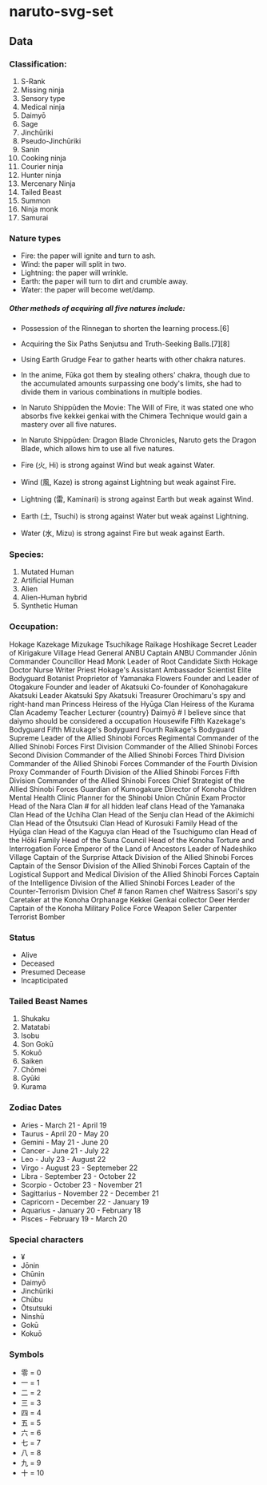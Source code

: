 # naruto-svg-set

## Data

### Classification:
1. S-Rank
2. Missing ninja
3. Sensory type
4. Medical ninja
5. Daimyō
6. Sage
7. Jinchūriki
8. Pseudo-Jinchūriki
9. Sanin
10. Cooking ninja
11. Courier ninja
12. Hunter ninja
13. Mercenary Ninja
14. Tailed Beast
15. Summon
16. Ninja monk
17. Samurai

### Nature types
- Fire: the paper will ignite and turn to ash.
- Wind: the paper will split in two.
- Lightning: the paper will wrinkle.
- Earth: the paper will turn to dirt and crumble away.
- Water: the paper will become wet/damp.

##### Other methods of acquiring all five natures include:
- Possession of the Rinnegan to shorten the learning process.[6]
- Acquiring the Six Paths Senjutsu and Truth-Seeking Balls.[7][8]
- Using Earth Grudge Fear to gather hearts with other chakra natures.
- In the anime, Fūka got them by stealing others' chakra, though due to the accumulated amounts surpassing one body's limits, she had to divide them in various combinations in multiple bodies.
- In Naruto Shippūden the Movie: The Will of Fire, it was stated one who absorbs five kekkei genkai with the Chimera Technique would gain a mastery over all five natures.
- In Naruto Shippūden: Dragon Blade Chronicles, Naruto gets the Dragon Blade, which allows him to use all five natures.

- Fire (火, Hi) is strong against Wind but weak against Water.
- Wind (風, Kaze) is strong against Lightning but weak against Fire.
- Lightning (雷, Kaminari) is strong against Earth but weak against Wind.
- Earth (土, Tsuchi) is strong against Water but weak against Lightning.
- Water (水, Mizu) is strong against Fire but weak against Earth.

### Species:
1. Mutated Human
2. Artificial Human
3. Alien
4. Alien-Human hybrid
5. Synthetic Human

### Occupation:
Hokage
Kazekage
Mizukage
Tsuchikage
Raikage
Hoshikage
Secret Leader of Kirigakure
Village Head
General
ANBU Captain
ANBU Commander
Jōnin Commander
Councillor
Head Monk
Leader of Root
Candidate Sixth Hokage
Doctor
Nurse
Writer
Priest
Hokage's Assistant
Ambassador
Scientist
Elite Bodyguard
Botanist
Proprietor of Yamanaka Flowers
Founder and Leader of Otogakure
Founder and leader of Akatsuki
Co-founder of Konohagakure
Akatsuki Leader
Akatsuki Spy
Akatsuki Treasurer
Orochimaru's spy and right-hand man
Princess
Heiress of the Hyūga Clan
Heiress of the Kurama Clan
Academy Teacher
Lecturer
{country} Daimyō # I believe since that daiymo should be considered a occupation
Housewife
Fifth Kazekage's Bodyguard
Fifth Mizukage's Bodyguard
Fourth Raikage's Bodyguard
Supreme Leader of the Allied Shinobi Forces
Regimental Commander of the Allied Shinobi Forces
First Division Commander of the Allied Shinobi Forces
Second Division Commander of the Allied Shinobi Forces
Third Division Commander of the Allied Shinobi Forces
Commander of the Fourth Division
Proxy Commander of Fourth Division of the Allied Shinobi Forces
Fifth Division Commander of the Allied Shinobi Forces
Chief Strategist of the Allied Shinobi Forces
Guardian of Kumogakure
Director of Konoha Children Mental Health Clinic
Planner for the Shinobi Union
Chūnin Exam Proctor
Head of the Nara Clan # for all hidden leaf clans
Head of the Yamanaka Clan
Head of the Uchiha Clan
Head of the Senju clan
Head of the Akimichi Clan
Head of the Ōtsutsuki Clan
Head of Kurosuki Family
Head of the Hyūga clan
Head of the Kaguya clan
Head of the Tsuchigumo clan
Head of the Hōki Family
Head of the Suna Council
Head of the Konoha Torture and Interrogation Force
Emperor of the Land of Ancestors
Leader of Nadeshiko Village
Captain of the Surprise Attack Division of the Allied Shinobi Forces
Captain of the Sensor Division of the Allied Shinobi Forces
Captain of the Logistical Support and Medical Division of the Allied Shinobi Forces
Captain of the Intelligence Division of the Allied Shinobi Forces
Leader of the Counter-Terrorism Division
Chef # fanon
Ramen chef
Waitress
Sasori's spy
Caretaker at the Konoha Orphanage
Kekkei Genkai collector
Deer Herder
Captain of the Konoha Military Police Force
Weapon Seller
Carpenter
Terrorist Bomber

### Status
- Alive
- Deceased
- Presumed Decease
- Incapticipated

### Tailed Beast Names
1. Shukaku
2. Matatabi
3. Isobu
4. Son Gokū
5. Kokuō
6. Saiken
7. Chōmei
8. Gyūki
9. Kurama

### Zodiac Dates
- Aries - March 21 - April 19
- Taurus - April 20 - May 20
- Gemini - May 21 - June 20
- Cancer - June 21 - July 22
- Leo - July 23 - August 22
- Virgo - August 23 - Septemeber 22
- Libra - September 23 - October 22
- Scorpio - October 23 - November 21
- Sagittarius - November 22 - December 21
- Capricorn - December 22 - January 19
- Aquarius - January 20 - February 18
- Pisces - February 19 - March 20

### Special characters
- ¥
- Jōnin
- Chūnin
- Daimyō
- Jinchūriki
- Chūbu
- Ōtsutsuki
- Ninshū
- Gokū
- Kokuō

### Symbols
- 零 = 0
- 一 = 1
- 二 = 2
- 三 = 3
- 四 = 4
- 五 = 5
- 六 = 6
- 七 = 7
- 八 = 8
- 九 = 9
- 十 = 10
